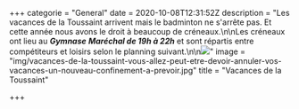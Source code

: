 +++
categorie = "General"
date = 2020-10-08T12:31:52Z
description = "Les vacances de la Toussaint arrivent mais le badminton ne s'arrête pas. Et cette année nous avons le droit à beaucoup de créneaux.\n\nLes créneaux ont lieu au **_Gymnase_** **_Maréchal de 19h à 22h_** et sont répartis entre compétiteurs et loisirs selon le planning suivant.\n\n[![](img/image1.png)](https://bad-montigny.fr/img/image1.png)"
image = "img/vacances-de-la-toussaint-vous-allez-peut-etre-devoir-annuler-vos-vacances-un-nouveau-confinement-a-prevoir.jpg"
title = "Vacances de la Toussaint"

+++
